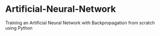 # Artificial-Neural-Network
Training an Artificial Neural Network with Backpropagation from scratch using Python
